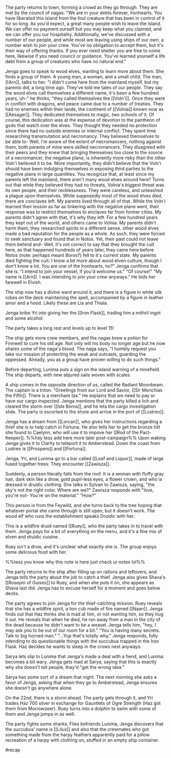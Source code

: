 The party returns to town, forming a crowd as they go through. They are met by the council of nagas. 
"We are in your debts forever, Ironhearts. You have liberated this island from the foul creature that has been in control of it for so long. As you'd expect, a great many people wish to leave the island. We can offer no payment ourself but you may keep what you claimed, and we can offer you our hospitality. Additionally, we've discussed with a number of our people, and while most are leaving using ships of our own, a number wish to join your crew. You've no obligation to accept them, but it's their way of offering thanks. If you ever need shelter you are free to come here, likewise if you need council or guidance. You've learned yourself a life debt from a group of creatures who have no natural end."

Jenga goes to speak to wood elves, wanting to learn more about them. She finds a group of them. A young man, a woman, and a small child.
The man, [[Arn]], talks to her.
"I didn't come here from the mainland myself, but my parents did, a long time ago. They've told me tales of our people. They say the wood elves call themselves a different name, it's been a few hundred years, uh-" he thinks, "they called themselves the [[Voln'i]]. Once they were in conflict with dragons, and peace came due to a number of treaties. They had no enemies within their lands, the continent of [[Volnia]] known now as [[Aesager]]. They dedicated themselves to magic, two schools of it. Of course, this dedication was at the expense of devotion to the pantheon of gods that watch over the elves. They thought they needed no protection since there had no outside enemies or internal conflict. They spent time researching transmutation and necromancy. They believed themselves to be able to- Well, I'm aware of the extent of necromancers, nothing against them, both parents of mine were skilled necromancers. They disagreed with their peers and they knew that bringing themselves too close to the source of a necromancer, the negative plane, is inherently more risky than the other Voln'i believed it to be. More importantly, they didn't believe that the Voln'i should have been indulging themselves in exposing third parties to the negative plane in large quantities. You recognize that, at least since my parents left the mainland, there aren't many wood elves around here? Turns out that while they believed they had no threats, Volnia's biggest threat was its own people, and their recklessness. They were careless, and unleashed a plague upon themselves. While supposedly most of the wood elves died, there are conclaves left. My parents lived through all of that. While the Voln'i learned their lesson as far as tinkering with the negative plane went, their response was to restrict themselves to enclaves far from former cities. My parents didn't agree with that, it's why they left. For a few hundred years they kept out of the world, and others came to Volnia. My parents didn't harm them, they researched spirits in a different sense. other wood elves made a bad reputation for the people as a whole. As such, they were forced to seek sanctuary and found that in Notos. Yet, their past could not leave them behind and- Well, it's not correct to say that they brought the cult here, as that happened hundreds of years later, they came here before Notos (note: perhaps meant Boros?) fell to it's current state. My parents died fighting the cult. I know a bit more about wood elven culture, though I don't know a lot. You are one of the Ironhearts, no?"
Jenga confirms that she is.
"I intend to join your vessel, if you'd welcome us."
"Of course!"
"My name is [[Arn]]. I was intending to join your crew anyways."
He bids her farewell in Elvish.
 
 The ship now has a divine ward around it, and there is a figure in white silk robes on the deck maintaining the spell, accompanied by a figure in leather amor and a hood. Likely these are Lia and Thiala.
 
 Jenga bribe Yri into giving her the [[Iron Flask]], trading him a mithril ingot and some alcohol. 
 
 The party takes a long rest and levels up to level 15!
 
 The ship gets more crew members, and the nagas brew a potion for Finnwell to cure his old age. Not only will his body no longer age but he now shares some of the naga's blood. 
 The naga says, "I humbly request you take our mission of protecting the weak and outcasts, guarding the oppessed. Already, you as a group have proven willing to do such things."
 
 Before departing, Lunima puts a sign on the island warning of a minefield. The ship departs, with new abjured sails woven with scales.
 
 A ship comes in the opposite direction of us, called the Radiant Moonbeam. The captain is a triton.
 "Greetings from our Lord and Savior, [[Sir Merichias the Fifth]]. There is a merchant tax." He explains that we need to pay or have our cargo inspected. Jenga mentions that the party killed a lich and cleared the storm over [[Isle Boros]], and he lets the cargo investigation slide. The party is escorted to the shore and arrive in the port of [[Lustreo]].
 
 Jenga has a dream from [[Lorcan]], who gives her instructions regarding a thief she is to help catch in Fortuna. He also tells her to get the bronze hilt she found to Caelynn, who will use it to impove her [[Rod of the Pact-Keeper]].
 %%hey tess add here more later post-campaign%%
 Upon waking Jenga gives it to Clarity to teleport it to Amberstead.
 Down the coast from Lustreo is [[Prospero]] and [[Fortuna]].
 
 Jenga, Yri, and Lunima go to a bar called [[Leaf and Liquor]], made of large fused together trees.
 They encounter [[Zawisza]].
 
 Suddenly, a person literally falls from the roof. It is a woman with fluffy gray hair, dark skin like a drow, gold pupil-less eyes, a flower crown, and who is dressed in druidic clothing.
 She talks in Sylvan to Zawisza, saying, "the sky's not the right color. Where are we?"
 Zawisza responds with "love, you're not- You're on the material."
 "How?"
 
 This person is from the Feywild, and she turns back to the tree hoping that whatever portal she came through is still open, but it doesn't work. The wood elf who runs the establishment speaks Druidic with her.
 
 This is a wildfire druid named [[Ruey]], who the party takes in to travel with them. Jenga pays for a bit of everything on the menu, and it's a fine mix of elven and druidic cuisine.
 
 Ruey isn't a drow, and it's unclear what exactly she is. The group enjoys some delicious food with her.
 
 %%tess you know why this note is here just check ur notes lol%%
 
 The party returns to the ship after filling up on rations and leftovers, and Jenga tells the party about the job to catch a thief. 
 Jenga also gives Shava's [[Rosepin of Guises]] to Ruey, and when she puts it on, she appears as Shava last did. Jenga has to excuse herself for a moment and goes below decks.
 
 The party agrees to join Jenga for the thief-catching mission. Ruey reveals that she has a wildfire spirit, a lion cub made of fire named [[Naan]]. Jenga finds out that Haz thinks she is mad at him, or not wanting him, so they hug it out. He reveals that when he died, he ran away from a man in the city of the dead because he didn't want to be a weasel. Jenga tells him, "hey, I may ask you to be out of our room for a bit."
 "You is having many secrets. Talk to big horned man."
 "...Yup that's totally why," Jenga responds, fully intending to do questionable things with the succubus trapped in the Iron Flask. Haz decides he wants to sleep in the crows nest anyways.
 
 Sarya lets slip to Lunima that Jenga's made a deal with a fiend, and Lunima becomes a bit wary. Jenga gets mad at Sarya, saying that this is exactly why she doesn't tell people, they'd "get the wrong idea."
 
 Sarya has some sort of a dream that night. The next morning she asks a favor of Jenga, asking that when they go to Amberstead, Jenga ensures she doesn't go anywhere alone.
 
 On the 22nd, there is a storm ahead. The party gets through it, and Yri trades Haz 700 silver in exchange for Gauntlets of Ogre Strength (Haz got them from Morrowzeer).
 Ruey turns into a dolphin to swim with some of them and Jenga jumps in as well.
 
 The party fights some sharks, Flies befriends Lunima, Jenga discovers that the succubus' name is [[Lilux]] and also that the crewmates who got something made from the harpy feathers apparently paid for a pillow recreation of a harpy with clothing on, stuffed in an empty ship container.
 
#recap